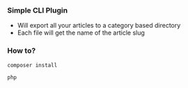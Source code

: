 ### Simple CLI Plugin

- Will export all your articles to a category based directory
- Each file will get the name of the article slug


### How to?

`composer install`

`php `
